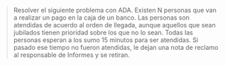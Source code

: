 >Resolver el siguiente problema con ADA. Existen N personas que van a realizar un pago en la caja de un banco. Las personas son atendidas de acuerdo al orden de llegada, aunque aquellos que sean jubilados tienen prioridad sobre los que no lo sean. Todas las personas esperan a los sumo 15 minutos para ser atendidas. Si pasado ese tiempo no fueron atendidas, le dejan una nota de reclamo al responsable de Informes y se retiran.